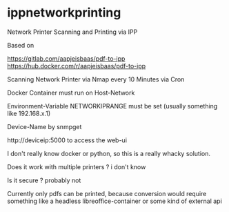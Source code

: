 # ippnetworkprinting
Network Printer Scanning and Printing via IPP

Based on 

https://gitlab.com/aapjeisbaas/pdf-to-ipp
https://hub.docker.com/r/aapjeisbaas/pdf-to-ipp

Scanning Network Printer via Nmap every 10 Minutes via Cron

Docker Container must run on Host-Network

Environment-Variable NETWORKIPRANGE must be set (usually something like 192.168.x.1)

Device-Name by snmpget

http://deviceip:5000 to access the web-ui

I don't really know docker or python, so this is a really whacky solution. 

Does it work with multiple printers ? i don't know

Is it secure ? probably not

Currently only pdfs can be printed, because conversion would require something like a headless libreoffice-container or some kind of external api

